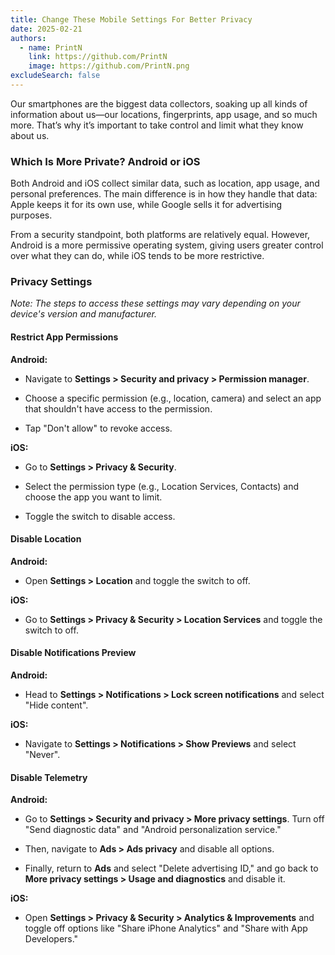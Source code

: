 ```yaml
---
title: Change These Mobile Settings For Better Privacy
date: 2025-02-21
authors:
  - name: PrintN
    link: https://github.com/PrintN
    image: https://github.com/PrintN.png
excludeSearch: false
---
```

Our smartphones are the biggest data collectors, soaking up all kinds of information about us—our locations, fingerprints, app usage, and so much more. That’s why it’s important to take control and limit what they know about us.

### Which Is More Private? Android or iOS
Both Android and iOS collect similar data, such as location, app usage, and personal preferences. The main difference is in how they handle that data: Apple keeps it for its own use, while Google sells it for advertising purposes.

From a security standpoint, both platforms are relatively equal. However, Android is a more permissive operating system, giving users greater control over what they can do, while iOS tends to be more restrictive.

### Privacy Settings
*Note: The steps to access these settings may vary depending on your device's version and manufacturer.*
#### Restrict App Permissions
**Android:** 
- Navigate to **Settings > Security and privacy > Permission manager**.

- Choose a specific permission (e.g., location, camera) and select an app that shouldn't have access to the permission.

- Tap "Don't allow" to revoke access.

**iOS:** 
- Go to **Settings > Privacy & Security**.

- Select the permission type (e.g., Location Services, Contacts) and choose the app you want to limit.

- Toggle the switch to disable access.

#### Disable Location
**Android:** 
- Open **Settings > Location** and toggle the switch to off.

**iOS:** 
- Go to **Settings > Privacy & Security > Location Services** and toggle the switch to off.

#### Disable Notifications Preview
**Android:** 
- Head to **Settings > Notifications > Lock screen notifications** and select "Hide content".

**iOS:** 
- Navigate to **Settings > Notifications > Show Previews** and select "Never".

#### Disable Telemetry
**Android:** 
- Go to **Settings > Security and privacy > More privacy settings**. Turn off "Send diagnostic data" and "Android personalization service."

- Then, navigate to **Ads > Ads privacy** and disable all options.

- Finally, return to **Ads** and select "Delete advertising ID," and go back to **More privacy settings > Usage and diagnostics** and disable it.

**iOS:** 
- Open **Settings > Privacy & Security > Analytics & Improvements** and toggle off options like "Share iPhone Analytics" and "Share with App Developers."
